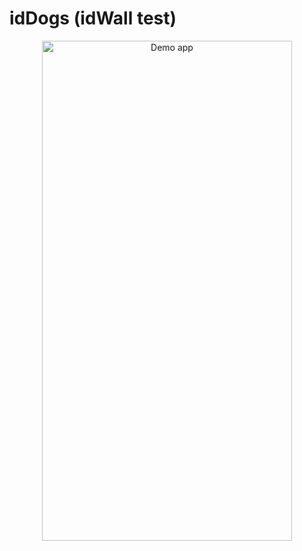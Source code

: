 # idDogs (idWall test)


<p align="center">
  <img src="http://i.imgur.com/Y70t6OM.gif" alt="Demo app"
       width="400" height="800">
</p>

